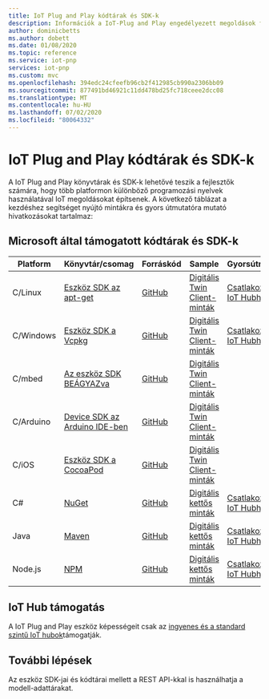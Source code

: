 ```yaml
---
title: IoT Plug and Play kódtárak és SDK-k
description: Információk a IoT-Plug and Play engedélyezett megoldások fejlesztéséhez rendelkezésre álló eszköz-és szolgáltatási könyvtárakról.
author: dominicbetts
ms.author: dobett
ms.date: 01/08/2020
ms.topic: reference
ms.service: iot-pnp
services: iot-pnp
ms.custom: mvc
ms.openlocfilehash: 394edc24cfeefb96cb2f412985cb990a2306bb09
ms.sourcegitcommit: 877491bd46921c11dd478bd25fc718ceee2dcc08
ms.translationtype: MT
ms.contentlocale: hu-HU
ms.lasthandoff: 07/02/2020
ms.locfileid: "80064332"
---
```

# <a name="iot-plug-and-play-libraries-and-sdks"></a>IoT Plug and Play kódtárak és SDK-k

A IoT Plug and Play könyvtárak és SDK-k lehetővé teszik a fejlesztők számára, hogy több platformon különböző programozási nyelvek használatával IoT megoldásokat építsenek. A következő táblázat a kezdéshez segítséget nyújtó mintákra és gyors útmutatóra mutató hivatkozásokat tartalmaz:

## <a name="microsoft-supported-libraries-and-sdks"></a>Microsoft által támogatott kódtárak és SDK-k

| Platform | Könyvtár/csomag | Forráskód | Sample | Gyorsútmutató | Referencia |
| -------- | ------- | ----------- | ------ | ---------- | --------- |
| C/Linux  | [Eszköz SDK az apt-get](https://github.com/Azure/azure-iot-sdk-c/blob/public-preview/iothub_client/readme.md#aptgetpackage) | [GitHub](https://github.com/Azure/azure-iot-sdk-c/tree/public-preview) | [Digitális Twin Client-minták](https://github.com/Azure/azure-iot-sdk-c/tree/public-preview/digitaltwin_client/samples) | [Csatlakozás az IoT Hubhoz](./quickstart-connect-pnp-device-c-linux.md) | [Hivatkozás](https://docs.microsoft.com/azure/iot-hub/iot-c-sdk-ref/) |
| C/Windows  | [Eszköz SDK a Vcpkg](https://github.com/Azure/azure-iot-sdk-c/blob/public-preview/doc/setting_up_vcpkg.md#setup-c-sdk-vcpkg-for-windows-development-environment) | [GitHub](https://github.com/Azure/azure-iot-sdk-c/tree/public-preview) | [Digitális Twin Client-minták](https://github.com/Azure/azure-iot-sdk-c/tree/public-preview/digitaltwin_client/samples) | [Csatlakozás az IoT Hubhoz](./quickstart-connect-pnp-device-c-windows.md) | [Hivatkozás](https://docs.microsoft.com/azure/iot-hub/iot-c-sdk-ref/) |
| C/mbed  | [Az eszköz SDK BEÁGYAZva](https://github.com/Azure/azure-iot-sdk-c/blob/public-preview/iothub_client/readme.md#mbed) | [GitHub](https://github.com/Azure/azure-iot-sdk-c/tree/public-preview) | [Digitális Twin Client-minták](https://github.com/Azure/azure-iot-sdk-c/tree/public-preview/digitaltwin_client/samples) |  | [Hivatkozás](https://docs.microsoft.com/azure/iot-hub/iot-c-sdk-ref/) |
| C/Arduino  | [Device SDK az Arduino IDE-ben](https://github.com/Azure/azure-iot-sdk-c/blob/public-preview/iothub_client/readme.md#arduino) | [GitHub](https://github.com/Azure/azure-iot-sdk-c/tree/public-preview) | [Digitális Twin Client-minták](https://github.com/Azure/azure-iot-sdk-c/tree/public-preview/digitaltwin_client/samples) |  | [Hivatkozás](https://docs.microsoft.com/azure/iot-hub/iot-c-sdk-ref/) |
| C/iOS  | [Eszköz SDK a CocoaPod](https://cocoapods.org/pods/AzureIoTHubClient) | [GitHub](https://github.com/Azure/azure-iot-sdk-c/tree/public-preview) | [Digitális Twin Client-minták](https://github.com/Azure/azure-iot-sdk-c/tree/public-preview/digitaltwin_client/samples) |  | [Hivatkozás](https://docs.microsoft.com/azure/iot-hub/iot-c-sdk-ref/) |
| C#    | [NuGet](https://www.nuget.org/packages/Microsoft.Azure.Devices.DigitalTwin.Client) | [GitHub](https://github.com/Azure/azure-iot-sdk-csharp) | [Digitális kettős minták](https://github.com/Azure-Samples/azure-iot-samples-csharp/tree/master/digitaltwin/Samples) | [Csatlakozás az IoT Hubhoz](./quickstart-connect-pnp-device-csharp.md) | [Hivatkozás](https://docs.microsoft.com/dotnet/api/overview/azure/iot/client?view=azure-dotnet) |
| Java   | [Maven](https://mvnrepository.com/artifact/com.microsoft.azure.sdk.iot/digital-twin-device-client-preview/1.0.0) | [GitHub](https://github.com/Azure/azure-iot-sdk-java) | [Digitális kettős minták](https://github.com/Azure-Samples/azure-iot-samples-java/tree/master/digital-twin/Samples) | [Csatlakozás az IoT Hubhoz](./quickstart-connect-pnp-device-java.md) | [Hivatkozás](https://docs.microsoft.com/java/api/com.microsoft.azure.sdk.iot.device) |
| Node.js | [NPM](https://www.npmjs.com/package/azure-iot-digitaltwins-device) | [GitHub](https://github.com/Azure/azure-iot-sdk-node/tree/digitaltwins-preview) | [Digitális kettős minták](https://github.com/Azure/azure-iot-sdk-node/tree/digitaltwins-preview/digitaltwins/samples) | [Csatlakozás az IoT Hubhoz](./quickstart-connect-pnp-device-node.md) | [Hivatkozás](https://docs.microsoft.com/javascript/api/azure-iot-device/) |

## <a name="iot-hub-support"></a>IoT Hub támogatás

A IoT Plug and Play eszköz képességeit csak az [ingyenes és a standard szintű IoT hubok](../iot-hub/iot-hub-scaling.md)támogatják.

## <a name="next-steps"></a>További lépések

Az eszköz SDK-jai és kódtárai mellett a REST API-kkal is használhatja a modell-adattárakat.